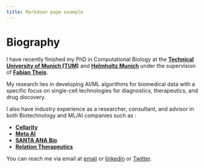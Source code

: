 ```yaml
---
title: Markdown page example
---
```


# Biography

I have recently finished my PhD in Computational Biology at the **[Technical University of Munich (TUM)](https://www.tum.de/en/)** and **[Helmholtz Munich](https://www.helmholtz-munich.de/)** under the supervision of **[Fabian Theis](https://www.helmholtz-munich.de/en/icb/pi/fabian-theis)**.

My research lies in developing AI/ML algorithms for biomedical data with a specific focus on single-cell technologies for diagnostics, therapeutics, and drug discovery.

I also have industry experience as a researcher, consultant, and advisor 
in both Biotechnology and ML/AI companies such as :
  - **[Cellarity](https://cellarity.com/)**
  - **[Meta AI](https://ai.facebook.com/)**
  - **[SANTA ANA Bio](https://www.santaanabio.com/)**
  - **[Relation Therapeutics](https://www.relationrx.com/)**


You can reach me via email at [email](mailto:mo.lotfollahi@gmail.com) or [linkedin](https://www.linkedin.com/in/mlotfollahi/) or [Twitter](https://twitter.com/Mohlotf). 
